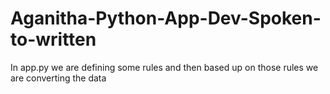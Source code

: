 # Aganitha-Python-App-Dev-Spoken-to-written


In app.py we are defining some rules and then based up on those rules we are converting the data
